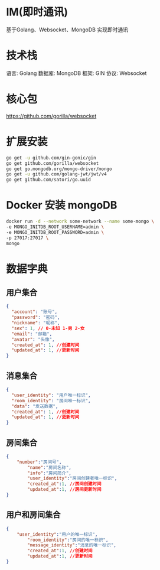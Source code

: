 # IM(即时通讯)

基于Golang、Websocket、MongoDB 实现即时通讯

# 技术栈

语言: Golang 数据库: MongoDB 框架: GIN 协议: Websocket

# 核心包

https://github.com/gorilla/websocket

# 扩展安装

```bash
go get -u github.com/gin-gonic/gin
go get github.com/gorilla/websocket
go get go.mongodb.org/mongo-driver/mongo
go get -u github.com/golang-jwt/jwt/v4
go get github.com/satori/go.uuid
```

# Docker 安装 mongoDB

```bash
docker run -d --network some-network --name some-mongo \
-e MONGO_INITDB_ROOT_USERNAME=admin \
-e MONGO_INITDB_ROOT_PASSWORD=admin \
-p 27017:27017 \
mongo
```

# 数据字典

## 用户集合

```json
{
  "account": "账号",
  "password": "密码",
  "nickname": "昵称",
  "sex": 1, // 0-未知 1-男 2-女
  "email": "邮箱",
  "avatar": "头像",
  "created_at": 1, //创建时间
  "updated_at": 1, //更新时间
}
```

## 消息集合

```json
{
  "user_identity": "用户唯一标识",
  "room_identity": "房间唯一标识",
  "data": "发送数据",
  "created_at": 1, //创建时间
  "updated_at": 1, //更新时间
}
```

## 房间集合

```json
{
    "number":"房间号",
		"name":"房间名称",
		"info":"房间简介",
		"user_identity":"房间创建者唯一标识",
		"created_at":1, //房间创建时间
		"updated_at":1, //房间更新时间
}
```

## 用户和房间集合

```json
{
    "user_identity":"用户的唯一标识",
		"room_identity":"房间的唯一标识",
		"message_identity":"消息的唯一标识",
		"created_at":1, //创建时间
		"updated_at":1, //更新时间
}
```

